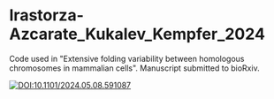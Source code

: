 # Irastorza-Azcarate_Kukalev_Kempfer_2024
Code used in "Extensive folding variability between homologous chromosomes in mammalian cells". Manuscript submitted to bioRxiv.

[![DOI:10.1101/2024.05.08.591087](https://img.shields.io/badge/DOI:-10.1101/2024.05.08.591087-purple)](https://doi.org/10.1101/2024.05.08.591087)

